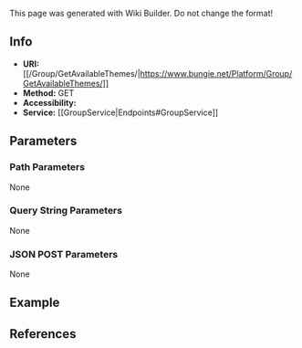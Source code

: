 <span class="wiki-builder">This page was generated with Wiki Builder. Do not change the format!</span>

## Info

* **URI:** [[/Group/GetAvailableThemes/|https://www.bungie.net/Platform/Group/GetAvailableThemes/]]
* **Method:** GET
* **Accessibility:** 
* **Service:** [[GroupService|Endpoints#GroupService]]

## Parameters
### Path Parameters
None

### Query String Parameters
None

### JSON POST Parameters
None

## Example


## References
